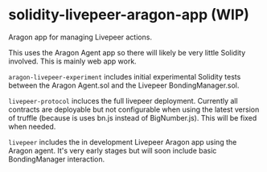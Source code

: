 # solidity-livepeer-aragon-app (WIP)
Aragon app for managing Livepeer actions.

This uses the Aragon Agent app so there will likely be very little Solidity involved. This is mainly web app work.

`aragon-livepeer-experiment` includes initial experimental Solidity tests between the Aragon Agent.sol and the Livepeer BondingManager.sol.

`livepeer-protocol` incluces the full livepeer deployment. Currently all contracts are deployable but not configurable when using the latest version of truffle (because is uses bn.js instead of BigNumber.js). This will be fixed when needed.

`livepeer` includes the in development Livepeer Aragon app using the Aragon agent. It's very early stages but will soon include basic BondingManager interaction.
